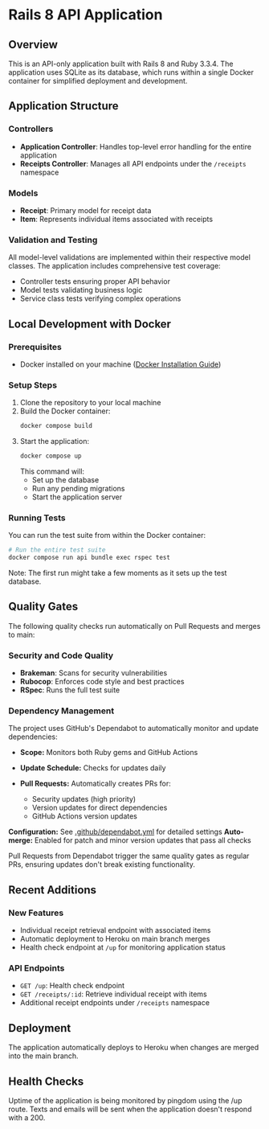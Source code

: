 # Rails 8 API Application

## Overview

This is an API-only application built with Rails 8 and Ruby 3.3.4. The application uses SQLite as its database, which runs within a single Docker container for simplified deployment and development.

## Application Structure

### Controllers
- **Application Controller**: Handles top-level error handling for the entire application
- **Receipts Controller**: Manages all API endpoints under the `/receipts` namespace

### Models
- **Receipt**: Primary model for receipt data
- **Item**: Represents individual items associated with receipts

### Validation and Testing
All model-level validations are implemented within their respective model classes. The application includes comprehensive test coverage:
- Controller tests ensuring proper API behavior
- Model tests validating business logic
- Service class tests verifying complex operations

## Local Development with Docker

### Prerequisites
- Docker installed on your machine ([Docker Installation Guide](https://docs.docker.com/get-docker/))

### Setup Steps
1. Clone the repository to your local machine
2. Build the Docker container:
   ```bash
   docker compose build
   ```
3. Start the application:
   ```bash
   docker compose up
   ```
   This command will:
    - Set up the database
    - Run any pending migrations
    - Start the application server

### Running Tests
You can run the test suite from within the Docker container:
```bash
# Run the entire test suite
docker compose run api bundle exec rspec test
```

Note: The first run might take a few moments as it sets up the test database.

## Quality Gates

The following quality checks run automatically on Pull Requests and merges to main:

### Security and Code Quality
- **Brakeman**: Scans for security vulnerabilities
- **Rubocop**: Enforces code style and best practices
- **RSpec**: Runs the full test suite


### Dependency Management

The project uses GitHub's Dependabot to automatically monitor and update dependencies:

- **Scope:** Monitors both Ruby gems and GitHub Actions
- **Update Schedule:** Checks for updates daily
- **Pull Requests:** Automatically creates PRs for:

  - Security updates (high priority)
  - Version updates for direct dependencies
  - GitHub Actions version updates

**Configuration:** See [.github/dependabot.yml](.github/dependabot.yml) for detailed settings
**Auto-merge:** Enabled for patch and minor version updates that pass all checks

Pull Requests from Dependabot trigger the same quality gates as regular PRs, ensuring updates don't break existing functionality.

## Recent Additions

### New Features
- Individual receipt retrieval endpoint with associated items
- Automatic deployment to Heroku on main branch merges
- Health check endpoint at `/up` for monitoring application status

### API Endpoints
- `GET /up`: Health check endpoint
- `GET /receipts/:id`: Retrieve individual receipt with items
- Additional receipt endpoints under `/receipts` namespace

## Deployment

The application automatically deploys to Heroku when changes are merged into the main branch.

## Health Checks

Uptime of the application is being monitored by pingdom using the /up route. 
Texts and emails will be sent when the application doesn't respond with a 200. 
